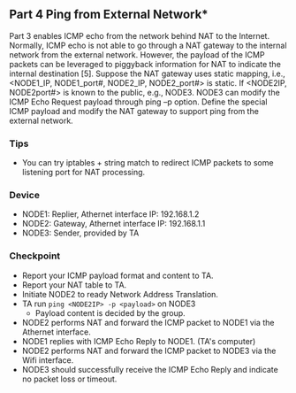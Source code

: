 ## Part 4 Ping from External Network*

Part 3 enables ICMP echo from the network behind NAT to the Internet. Normally, ICMP echo is not able to go through a NAT gateway to the internal network from the external network. However, the payload of the ICMP packets can be leveraged to piggyback information for NAT to indicate the internal destination [5]. Suppose the NAT gateway uses static mapping, i.e., <NODE1\_IP, NODE1\_port#, NODE2\_IP, NODE2\_port#> is static. If <NODE2IP, NODE2port#> is known to the public, e.g., NODE3. NODE3 can modify the ICMP Echo Request payload through ping –p option. Define the special ICMP payload and modify the NAT gateway to support ping from the external network.

### Tips
- You can try iptables + string match to redirect ICMP packets to some listening port for NAT processing.

### Device
- NODE1: Replier, Athernet interface IP: 192.168.1.2
- NODE2: Gateway, Athernet interface IP: 192.168.1.1
- NODE3: Sender, provided by TA

### Checkpoint
- Report your ICMP payload format and content to TA.
- Report your NAT table to TA.
- Initiate NODE2 to ready Network Address Translation.
- TA run `ping <NODE2IP> -p <payload>` on NODE3
    - Payload content is decided by the group.
- NODE2 performs NAT and forward the ICMP packet to NODE1 via the Athernet interface.
- NODE1 replies with ICMP Echo Reply to NODE1. (TA's computer)
- NODE2 performs NAT and forward the ICMP packet to NODE3 via the Wifi interface.
- NODE3 should successfully receive the ICMP Echo Reply and indicate no packet loss or timeout.
